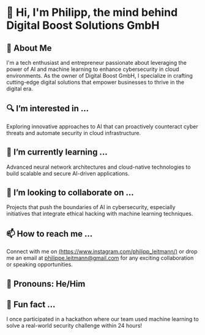 # 👋 Hi, I'm Philipp, the mind behind Digital Boost Solutions GmbH

## 🚀 About Me
I'm a tech enthusiast and entrepreneur passionate about leveraging the power of AI and machine learning to enhance cybersecurity in cloud environments. As the owner of Digital Boost GmbH, I specialize in crafting cutting-edge digital solutions that empower businesses to thrive in the digital era.

## 🔍 I’m interested in ...
Exploring innovative approaches to AI that can proactively counteract cyber threats and automate security in cloud infrastructure.

## 🌱 I’m currently learning ...
Advanced neural network architectures and cloud-native technologies to build scalable and secure AI-driven applications.

## 💞️ I’m looking to collaborate on ...
Projects that push the boundaries of AI in cybersecurity, especially initiatives that integrate ethical hacking with machine learning techniques.

## 📫 How to reach me ...
Connect with me on [(https://www.instagram.com/philipp_leitmann/)](#) or drop me an email at [philippe.leitmann@gmail.com](#) for any exciting collaboration or speaking opportunities.

## 👔 Pronouns: He/Him

## 🎤 Fun fact ...
I once participated in a hackathon where our team used machine learning to solve a real-world security challenge within 24 hours!

